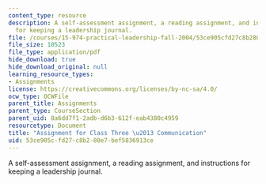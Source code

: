 ```yaml
---
content_type: resource
description: A self-assessment assignment, a reading assignment, and instructions
  for keeping a leadership journal.
file: /courses/15-974-practical-leadership-fall-2004/53ce905cfd27c8b280e7bef5836913ce_2nd_assignmt.pdf
file_size: 10523
file_type: application/pdf
hide_download: true
hide_download_original: null
learning_resource_types:
- Assignments
license: https://creativecommons.org/licenses/by-nc-sa/4.0/
ocw_type: OCWFile
parent_title: Assignments
parent_type: CourseSection
parent_uid: 8a6dd7f1-2adb-d6b3-612f-eab4380c4959
resourcetype: Document
title: "Assignment for Class Three \u2013 Communication"
uid: 53ce905c-fd27-c8b2-80e7-bef5836913ce
---
```

A self-assessment assignment, a reading assignment, and instructions for keeping a leadership journal.